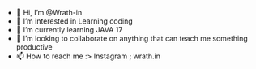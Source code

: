 - 👋 Hi, I’m @Wrath-in
- 👀 I’m interested in Learning coding
- 🌱 I’m currently learning JAVA 17
- 💞️ I’m looking to collaborate on anything that can teach me something productive
- 📫 How to reach me :> Instagram ; wrath.in
                      


<!---
Wrath-in/Wrath-in is a ✨ special ✨ repository because its `README.md` (this file) appears on your GitHub profile.
You can click the Preview link to take a look at your changes.
--->
